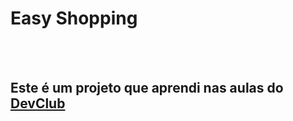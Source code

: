 <h1>Easy Shopping</h1>
<br>
<br>
<h2>Este é um projeto que aprendi nas aulas do <a href="https://rodolfomori.com.br">DevClub</a></h2>
